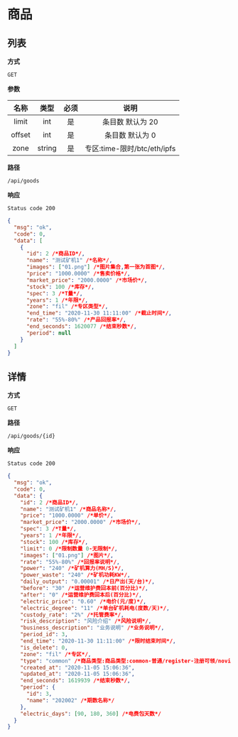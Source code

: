 # 商品

## 列表

**方式**

`GET`

**参数**

|  名称  |  类型  | 必须 |            说明             |
| :----: | :----: | :--: | :-------------------------: |
| limit  |  int   |  是  |      条目数 默认为 20       |
| offset |  int   |  是  |       条目数 默认为 0       |
|  zone  | string |  是  | 专区:time-限时/btc/eth/ipfs |

**路径**

`/api/goods`

**响应**

`Status code 200`

```json
{
  "msg": "ok",
  "code": 0,
  "data": [
    {
      "id": 2 /*商品ID*/,
      "name": "测试矿机1" /*名称*/,
      "images": ["01.png"] /*图片集合,第一张为首图*/,
      "price": "1000.0000" /*售卖价格*/,
      "market_price": "2000.0000" /*市场价*/,
      "stock": 100 /*库存*/,
      "spec": 3 /*T量*/,
      "years": 1 /*年限*/,
      "zone": "fil" /*专区类型*/,
      "end_time": "2020-11-30 11:11:00" /*截止时间*/,
      "rate": "55%-80%" /*产品回报率*/,
      "end_seconds": 1620077 /*结束秒数*/,
      "period": null
    }
  ]
}
```

## 详情

**方式**

`GET`

**路径**

`/api/goods/{id}`

**响应**

`Status code 200`

```json
{
  "msg": "ok",
  "code": 0,
  "data": {
    "id": 2 /*商品ID*/,
    "name": "测试矿机1" /*商品名称*/,
    "price": "1000.0000" /*单价*/,
    "market_price": "2000.0000" /*市场价*/,
    "spec": 3 /*T量*/,
    "years": 1 /*年限*/,
    "stock": 100 /*库存*/,
    "limit": 0 /*限制数量 0-无限制*/,
    "images": ["01.png"] /*图片*/,
    "rate": "55%-80%" /*回报率说明*/,
    "power": "240" /*矿机算力(MH/S)*/,
    "power_waste": "240" /*矿机功耗KW*/,
    "daily_output": "0.00001" /*日产出(天/台)*/,
    "before": "30" /*运营维护费回本前(百分比)*/,
    "after": "0" /*运营维护费回本后(百分比)*/,
    "electric_price": "0.60" /*电价(元/度)*/,
    "electric_degree": "11" /*单台矿机耗电(度数/天)*/,
    "custody_rate": "2%" /*托管费率*/,
    "risk_description": "风险介绍" /*风险说明*/,
    "business_description": "业务说明" /*业务说明*/,
    "period_id": 3,
    "end_time": "2020-11-30 11:11:00" /*限时结束时间*/,
    "is_delete": 0,
    "zone": "fil" /*专区*/,
    "type": "common" /*商品类型:商品类型:common-普通/register-注册可领/novice-新手特供*/,
    "created_at": "2020-11-05 15:06:36",
    "updated_at": "2020-11-05 15:06:36",
    "end_seconds": 1619939 /*结束秒数*/,
    "period": {
      "id": 3,
      "name": "202002" /*期数名称*/
    },
    "electric_days": [90, 180, 360] /*电费包天数*/
  }
}
```
